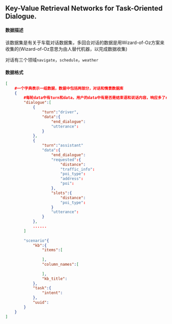 ## Key-Value Retrieval Networks for Task-Oriented Dialogue.

#### 数据描述

该数据集是有关于车载对话数据集，多回合对话的数据是用Wizard-of-Oz方案来收集的(Wizard-of-Oz意思为由人替代机器，以完成数据收集)

对话有三个领域`navigate`，`schedule`，`weather`

#### 数据格式

```json
[
	#一个字典表示一组数据，数据中包括两部分，对话和情景数据库
	{
		#每轮data中有turn和data，用户的data中有是否是结束语和说话内容，响应多了requested和slots模块
		"dialogue":[
			{
				"turn":"driver",
				"data":{
					"end_dialogue": 
					"utterance": 
				}
			},
			{
				"turn":"assistant"
				"data":{
					"end_dialogue": 
					"requested":{
						"distance": 
						"traffic_info":
						"poi_type":
						"address":
						"poi":
					},
					"slots":{
						"distance":
						"poi_type":
					}
					"utterance":
				}
			},
			......
		]
		
		"scenario"{
			"kb":{
				"items":[
				
				],
				"column_names":[
				
				],
				"kb_title":
			},
			"task":{
				"intent":
			},
			"uuid":
		}
	}
]
```